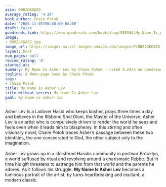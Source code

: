 ```yaml
---
asin: B002GKGAZG
average_rating: '4.24'
book_author: Chaim Potok
date: '2006-11-05T00:00:00-08:00'
draft: false
goodreads_link: https://www.goodreads.com/book/show/988504.My_Name_Is_Asher_Lev
image:
- B002GKGAZG.jpg
image_url: https://images-na.ssl-images-amazon.com/images/P/B002GKGAZG.01._SCLZZZZZZZ.jpg
layout: book
num_pages: null
review_rating: '0'
started_at: ''
summary: My Name Is Asher Lev by Chaim Potok - rated 4.24/5 on Goodreads
tagline: A None-page book by Chaim Potok
tags:
- Chaim Potok
title: My Name Is Asher Lev
title_without_series: My Name Is Asher Lev
yaml: my-name-is-asher-lev
---
```


Asher Lev is a Ladover Hasid who keeps kosher, prays three times a day and believes in the Ribbono Shel Olom, the Master of the Universe. Asher Lev is an artist who is compulsively driven to render the world he sees and feels even when it leads him to blasphemy. In this stirring and often visionary novel, Chaim Potok traces Asher’s passage between these two identities, the one consecrated to God, the other subject only to the imagination.<br /><br />Asher Lev grows up in a cloistered Hasidic community in postwar Brooklyn, a world suffused by ritual and revolving around a charismatic Rebbe. But in time his gift threatens to estrange him from that world and the parents he adores. As it follows his struggle, <b>My Name Is Asher Lev</b> becomes a luminous portrait of the artist, by turns heartbreaking and exultant, a modern classic.